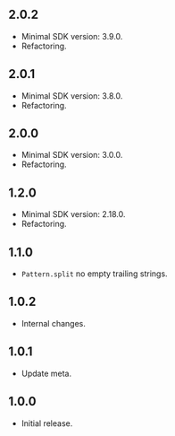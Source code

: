 ## 2.0.2

- Minimal SDK version: 3.9.0.
- Refactoring.

## 2.0.1

- Minimal SDK version: 3.8.0.
- Refactoring.

## 2.0.0

- Minimal SDK version: 3.0.0.
- Refactoring.

## 1.2.0

- Minimal SDK version: 2.18.0.
- Refactoring.

## 1.1.0

- `Pattern.split` no empty trailing strings.

## 1.0.2

- Internal changes.

## 1.0.1

- Update meta.

## 1.0.0

- Initial release.
